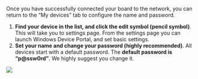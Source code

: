 <div class="row">
  <div class="col-md-6 col-sm-12 col-no-padding">
    <p>Once you have successfully connected your board to the network, you can return to the “My devices” tab to configure the name and password.</p>
    <ol class="inline-list">
      <li><b>Find your device in the list, and click the edit symbol (pencil symbol)</b>. This will take you to settings page. From the settings page you can launch Windows Device Portal, and set basic settings. </li>
      <li><b>Set your name and change your password (highly recommended)</b>. All devices start with a default password. The <b>default password is “p@ssw0rd”</b>. We highly suggest you change it.</li> 
    </ol>
  </div>
  <div class="col-md-6 col-sm-12">
    <img src="{{site.baseurl}}/images/get-started/dashboard-3.png" />
  </div>
</div>
